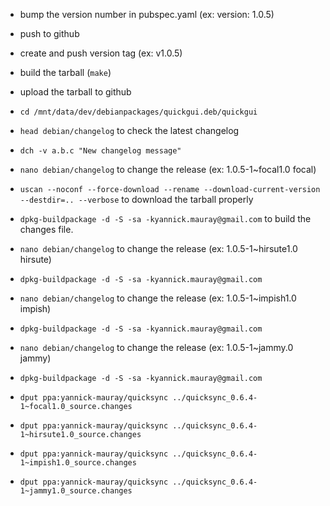 * bump the version number in pubspec.yaml (ex: version: 1.0.5)
* push to github
* create and push version tag (ex: v1.0.5)
* build the tarball (`make`)
* upload the tarball to github

* `cd /mnt/data/dev/debianpackages/quickgui.deb/quickgui`
* `head debian/changelog` to check the latest changelog
* `dch -v a.b.c "New changelog message"`
* `nano debian/changelog` to change the release (ex: 1.0.5-1~focal1.0 focal)
* `uscan --noconf --force-download --rename --download-current-version --destdir=.. --verbose` to download the tarball properly
* `dpkg-buildpackage -d -S -sa -kyannick.mauray@gmail.com` to build the changes file.
* `nano debian/changelog` to change the release (ex: 1.0.5-1~hirsute1.0 hirsute)
* `dpkg-buildpackage -d -S -sa -kyannick.mauray@gmail.com`
* `nano debian/changelog` to change the release (ex: 1.0.5-1~impish1.0 impish)
* `dpkg-buildpackage -d -S -sa -kyannick.mauray@gmail.com`
* `nano debian/changelog` to change the release (ex: 1.0.5-1~jammy.0 jammy)
* `dpkg-buildpackage -d -S -sa -kyannick.mauray@gmail.com`
* `dput ppa:yannick-mauray/quicksync ../quicksync_0.6.4-1~focal1.0_source.changes`
* `dput ppa:yannick-mauray/quicksync ../quicksync_0.6.4-1~hirsute1.0_source.changes`
* `dput ppa:yannick-mauray/quicksync ../quicksync_0.6.4-1~impish1.0_source.changes`
* `dput ppa:yannick-mauray/quicksync ../quicksync_0.6.4-1~jammy1.0_source.changes`
